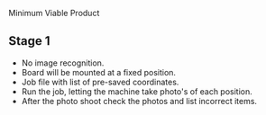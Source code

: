 Minimum Viable Product 

## Stage 1
*	No image recognition. 
*	Board will be mounted at a fixed position.
* Job file with list of pre-saved coordinates.
*	Run the job, letting the machine take photo's of each position. 
* After the photo shoot check the photos and list incorrect items.

